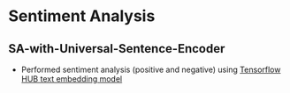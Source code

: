 # Sentiment Analysis

## SA-with-Universal-Sentence-Encoder
* Performed sentiment analysis (positive and negative) using [Tensorflow HUB text embedding model](https://tfhub.dev/google/universal-sentence-encoder-multilingual-large/3)

